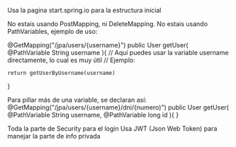 Usa la pagina start.spring.io para la estructura inicial

No estais usando PostMapping, ni DeleteMapping.
No estais usando PathVariables, ejemplo de uso:

@GetMapping("/jpa/users/{username}")
public User getUser( @PathVariable String username ){
    // Aquí puedes usar la variable username directamente, lo cual es muy útil
    // Ejemplo:

    return getUserByUsername(username)
}

Para pillar más de una variable, se declaran así:
@GetMapping("/jpa/users/{username}/dni/{numero)")
public User getUser( @PathVariable String username, @PathVariable long id ){
}

Toda la parte de Security para el login
Usa JWT (Json Web Token) para manejar la parte de info privada